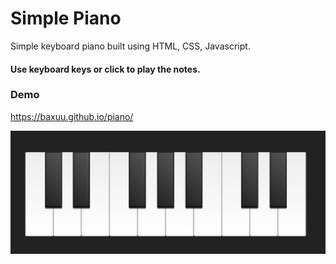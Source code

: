 # Simple Piano 

 Simple keyboard piano built using HTML, CSS, Javascript.

#### Use keyboard keys or click to play the notes.



### Demo
https://baxuu.github.io/piano/


![](https://raw.githubusercontent.com/baxuu/piano/master/sample.jpg)


